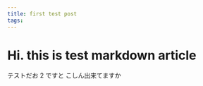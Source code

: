 ```yaml
---
title: first test post
tags:
---
```


# Hi. this is test markdown article

テストだお 2
ですと
こしん出来てますか
